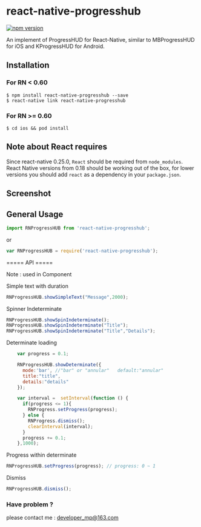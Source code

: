 # react-native-progresshub 
[![npm version](https://img.shields.io/badge/npm-v3.8.6-red.svg)](https://www.npmjs.com/package/react-native-progresshub)

An implement of ProgressHUD for React-Native, similar to MBProgressHUD for iOS and KProgressHUD for Android.

## Installation

### For RN < 0.60
```
$ npm install react-native-progresshub --save
$ react-native link react-native-progresshub
```

### For RN >= 0.60
```
$ cd ios && pod install
```


## Note about React requires

Since react-native 0.25.0, `React` should be required from `node_modules`.
React Native versions from 0.18 should be working out of the box, for lower
versions you should add `react` as a dependency in your `package.json`.


## Screenshot


## General Usage


```js
import RNProgressHUB from 'react-native-progresshub';
```
or

```js
var RNProgressHUB = require('react-native-progresshub');
```



===== API =====

Note :  used in Component

Simple text with duration
```js
RNProgressHUB.showSimpleText("Message",2000);
```

Spinner Indeterminate
```js
RNProgressHUB.showSpinIndeterminate();
RNProgressHUB.showSpinIndeterminate("Title");
RNProgressHUB.showSpinIndeterminate("Title","Details");
```

Determinate loading
```js
    var progress = 0.1;

    RNProgressHUB.showDeterminate({
      mode:'bar', //"bar" or "annular"   default:"annular"
      title:"title", 
      details:"details"
    });

    var interval =  setInterval(function () {
      if(progress <= 1){
        RNProgress.setProgress(progress);
      } else {
        RNProgress.dismiss();
        clearInterval(interval);
      }
      progress += 0.1;
    },1000);
```

Progress within determinate
```js
RNProgressHUB.setProgress(progress); // progress: 0 ~ 1
```


Dismiss
```js
RNProgressHUB.dismiss();
```


### Have problem ? 
please contact me : developer_mp@163.com

